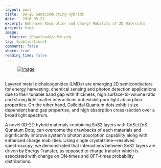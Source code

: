 ```yaml
---
layout: post
title:  0D-2D Semiconducting Hybrids
date:   2016-05-27
excerpt: Enhanced Absorption and Charge Mobility of 2D Materials
project: true
image:
  feature: /Downloads/adfm.png
tag: [publications]
comments: false
share: true
reading_time: false
---
```



<figure>
	<a href="http://pubs.acs.org/doi/abs/10.1021/acsnano.6b01538"><img src="{{site.url}}/Downloads/sns.png" alt="image"></a>
	<figcaption><a href="{{site.url}}/publications/" title="ACS Nano Article TOC"></a>.</figcaption>
</figure>


Layered metal dichalcogenides (LMDs) are emerging 2D semiconductors for energy harvesting, chemical sensing and photon detection applications due to their tunable band gap with thickness, high surface-to-volume ratio and strong light-matter interactions but exhibit poor light absorption properties. On the other hand, Colloidal Quantum dots exhibit size dependent band gap properties, and high absorption cross-section over a broad light spectrum. 

A novel 0D-2D hybrid materials combining SnS2 layers with CdSe/ZnS Qunatum Dots, can overcome the drawbacks of each materials and significantly improve system's photon absorption capability along with  enhanced charge mobilities. Using single crystal time—resolved spectroscopy, we demonstrated that interactions between SnS2 layers are driven by Energy Transfer, as opposed to charge transfer which is associated with change on ON-times and OFF-times probability distributions. 




